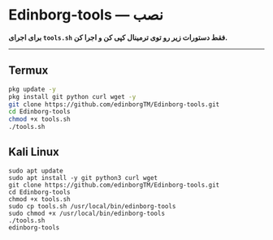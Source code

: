 # Edinborg-tools — نصب 

**برای اجرای `tools.sh` فقط دستورات زیر رو توی ترمینال کپی کن و اجرا کن.**

---

## Termux
```bash
pkg update -y
pkg install git python curl wget -y
git clone https://github.com/edinborgTM/Edinborg-tools.git
cd Edinborg-tools
chmod +x tools.sh
./tools.sh
```
## Kali Linux
```
sudo apt update
sudo apt install -y git python3 curl wget
git clone https://github.com/edinborgTM/Edinborg-tools.git
cd Edinborg-tools
chmod +x tools.sh
sudo cp tools.sh /usr/local/bin/edinborg-tools
sudo chmod +x /usr/local/bin/edinborg-tools
./tools.sh
edinborg-tools
```
